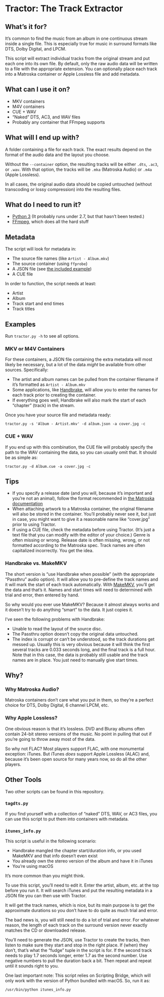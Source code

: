 # Tractor: The Track Extractor #

## What’s it for? ##

It’s common to find the music from an album in one continuous stream inside a single file. This is especially true for music in surround formats like DTS, Dolby Digital, and LPCM.

This script will extract individual tracks from the original stream and put each one into its own file. By default, only the raw audio data will be written to a file with the appropriate extension. You can optionally place each track into a Matroska container or Apple Lossless file and add metadata.

## What can I use it on? ##

  * MKV containers
  * M4V containers
  * CUE + WAV
  * “Naked” DTS, AC3, and WAV files
  * Probably any container that FFmpeg supports

## What will I end up with? ##

A folder containing a file for each track. The exact results depend on the format of the audio data and the layout you choose.

Without the `--container` option, the resulting tracks will be either `.dts`, `.ac3`, or `.wav`. With that option, the tracks will be `.mka` (Matroska Audio) or `.m4a` (Apple Lossless).

In all cases, the original audio data should be copied untouched (without transcoding or lossy compression) into the resulting files.

## What do I need to run it? ##

  * [Python 3][python] (It probably runs under 2.7, but that hasn’t been tested.)
  * [FFmpeg][ffmpeg], which does all the hard stuff

## Metadata ##

The script will look for metadata in:

  * The source file names (like `Artist - Album.mkv`)
  * The source container (using `ffprobe`)
  * A JSON file (see [the included example](example.json))
  * A CUE file

In order to function, the script needs at least:

  * Artist
  * Album
  * Track start and end times
  * Track titles

## Examples ##

Run `tractor.py -h` to see all options.

### MKV or M4V Containers ###

For these containers, a JSON file containing the extra metadata will most likely be necessary, but a lot of the data *might* be available from other sources. Specifically:

  * The artist and album names can be pulled from the container filename if it’s formatted as `Artist - Album.mkv`
  * Some applications, like [Handbrake](https://handbrake.fr/), will allow you to enter the names for each track prior to creating the container.
  * If everything goes well, Handbrake will also mark the start of each “chapter” (track) in the stream.

Once you have your source file and metadata ready:

    tractor.py -s 'Album - Artist.mkv' -d album.json -a cover.jpg -c

### CUE + WAV ###

If you end up with this combination, the CUE file will probably specify the path to the WAV containing the data, so you can usually omit that. It should be as simple as:

    tractor.py -d Album.cue -a cover.jpg -c

## Tips ##

* If you specify a release date (and you will, because it’s important and you’re not an animal), follow the format recommended in [the Matroska documentation](https://www.matroska.org/technical/specs/tagging/index.html#why)
* When attaching artwork to a Matroska container, the original filename will also be stored in the container. You’ll probably never see it, but just in case, you might want to give it a reasonable name like “cover.jpg” prior to using Tractor.
* If using a CUE file, check the metadata before using Tractor. (It’s just a text file that you can modify with the editor of your choice.) Genre is often missing or wrong. Release date is often missing, wrong, or not formatted according to the Matroska spec. Track names are often capitalized incorrectly. You get the idea.

### Handbrake vs. MakeMKV ###

The short version is “use Handbrake when possible” (with the appropriate “Passthru” audio option). It will allow you to pre-define the track names and it will mark the start of each track automatically. With [MakeMKV](http://www.makemkv.com/), you’ll get the data and that’s it. Names and start times will need to determined with trial and error, then entered by hand.

So why would you ever use MakeMKV? Because it almost always works and it doesn’t try to do anything “smart” to the data. It just copies it.

I’ve seen the following problems with Handbrake:

  * Unable to read the layout of the source disc.
  * The Passthru option doesn’t copy the original data untouched.
  * The index is corrupt or can’t be understood, so the track durations get messed up. Usually this is very obvious because it will think the first several tracks are 0.033 seconds long, and the final track is a full hour. Note that in this case, the data is probably still usable and the track names are in place. You just need to manually give start times.

## Why? ##

### Why Matroska Audio? ###

Matroska containers don’t care what you put in them, so they’re a perfect choice for DTS, Dolby Digital, 6 channel LPCM, etc.

### Why Apple Lossless? ###

One obvious reason is that it’s lossless. DVD and Bluray albums often contain 24-bit stereo versions of the music. No point in pulling that out if you’re going to throw away most of the data.

So why not FLAC? Most players support FLAC, with one monumental exception: iTunes. But iTunes *does* support Apple Lossless (ALAC) and, because it’s been open source for many years now, so do all the other players.

## Other Tools ##

Two other scripts can be found in this repository.

### `tagdts.py` ###

If you find yourself with a collection of “naked” DTS, WAV, or AC3 files, you can use this script to put them into containers with metadata.

### `itunes_info.py` ###

This script is useful in the following scenario:

  * Handbrake mangled the chapter start/duration info, or you used MakeMKV and that info doesn’t even exist
  * You already own the stereo version of the album and have it in iTunes
  * You’re using macOS

It’s more common than you might think.

To use this script, you’ll need to edit it. Enter the artist, album, etc. at the top before you run it. It will search iTunes and put the resulting metadata in a JSON file you can then use with Tractor.

It will get the track names, which is nice, but its main purpose is to get the approximate durations so you don’t have to do quite as much trial and error.

The bad news is, you will still need to do a lot of trial and error. For whatever reason, the length of each track on the surround version never exactly matches the CD or downloaded release.

You’ll need to generate the JSON, use Tractor to create the tracks, then listen to make sure they start and stop in the right place. If (when) they don’t, that’s what the “fudge” tuple in the script is for. If the second track needs to play 1.7 seconds longer, enter 1.7 as the second number. Use negative numbers to pull the duration back a bit. Then repeat and repeat until it sounds right to you.

One last important note: This script relies on Scripting Bridge, which will only work with the version of Python bundled with macOS. So, run it as:

    /usr/bin/python itunes_info.py

[python]: https://www.python.org/
[ffmpeg]: http://ffmpeg.org/
[mka]: https://www.matroska.org/
